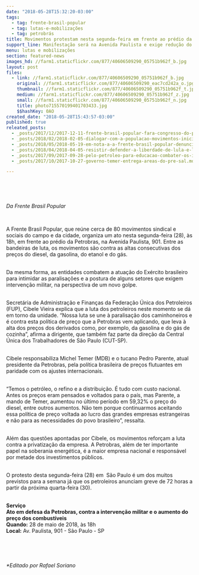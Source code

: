 ```yaml
---
date: "2018-05-28T15:32:20-03:00"
tags:
  - tag: frente-brasil-popular
  - tag: lutas-e-mobilizações
  - tag: petrobrás
title: Movimentos protestam nesta segunda-feira em frente ao prédio da Petrobras em São Paulo
support_line: Manifestação será na Avenida Paulista e exige redução do preço dos combustíveis.
menu: lutas e mobilizações
section: featured-news
images_hd: //farm1.staticflickr.com/877/40606509290_05751b962f_b.jpg
layout: post
files:
  - link: //farm1.staticflickr.com/877/40606509290_05751b962f_b.jpg
    original: //farm1.staticflickr.com/877/40606509290_eac7cd242a_o.jpg
    thumbnail: //farm1.staticflickr.com/877/40606509290_05751b962f_t.jpg
    medium: //farm1.staticflickr.com/877/40606509290_05751b962f_z.jpg
    small: //farm1.staticflickr.com/877/40606509290_05751b962f_n.jpg
    title: photo715570199401703433.jpg
    $$hashKey: 0AO
created_date: "2018-05-28T15:43:57-03:00"
published: true
releated_posts:
  - _posts/2017/12/2017-12-11-frente-brasil-popular-fara-congresso-do-povo-brasileiro-em-2018.md
  - _posts/2018/02/2018-02-05-dialogar-com-a-populacao-movimentos-iniciam-atividades-para-o-congresso-do-povo.md
  - _posts/2018/05/2018-05-19-em-nota-a-a-frente-brasil-popular-denuncia-os-recentes-ataques-a-democracia-patrocinado-por-setores-do-poder-judiciario.md
  - _posts/2018/04/2018-04-05-resistir-defender-a-liberdade-de-lula-e-lutar-por-eleicoes-livres-e-democraticas.md
  - _posts/2017/09/2017-09-28-pelo-petroleo-para-educacao-combater-os-inimigos-da-patria.md
  - _posts/2017/10/2017-10-27-governo-temer-entrega-areas-do-pre-sal.md

---
```

<p>&nbsp;</p>

<p>&nbsp;</p>

<p><em>Da Frente Brasil Popular</em></p>

<p>&nbsp;</p>

<p>A Frente Brasil Popular, que re&uacute;ne cerca de 80 movimentos sindical e sociais do campo e da cidade, organiza um ato nesta segunda-feira (28), &agrave;s 18h, em frente ao pr&eacute;dio da Petrobras, na Avenida Paulista, 901. Entre as bandeiras de luta, os movimentos s&atilde;o contra as altas consecutivas dos pre&ccedil;os do diesel, da gasolina, do etanol e do g&aacute;s.</p>

<p><br />
Da mesma forma, as entidades combatem a atua&ccedil;&atilde;o do Ex&eacute;rcito brasileiro para intimidar as paralisa&ccedil;&otilde;es e a postura de alguns setores que exigem interven&ccedil;&atilde;o militar, na perspectiva de um novo golpe.</p>

<p><br />
Secret&aacute;ria de Administra&ccedil;&atilde;o e Finan&ccedil;as da Federa&ccedil;&atilde;o &Uacute;nica dos Petroleiros (FUP), Cibele Vieira explica que a luta dos petroleiros neste momento se d&aacute; em torno da unidade. &ldquo;Nossa luta se une &agrave; paralisa&ccedil;&atilde;o dos caminhoneiros e &eacute; contra esta pol&iacute;tica de pre&ccedil;o que a Petrobras vem aplicando, que leva &agrave; alta dos pre&ccedil;os dos derivados como, por exemplo, da gasolina e do g&aacute;s de cozinha&rdquo;, afirma a dirigente, que tamb&eacute;m faz parte da dire&ccedil;&atilde;o da Central &Uacute;nica dos Trabalhadores de S&atilde;o Paulo (CUT-SP).</p>

<p><br />
Cibele responsabiliza Michel Temer (MDB) e o tucano Pedro Parente, atual presidente da Petrobras, pela pol&iacute;tica brasileira de pre&ccedil;os flutuantes em paridade com os ajustes internacionais.</p>

<p><br />
&ldquo;Temos o petr&oacute;leo, o refino e a distribui&ccedil;&atilde;o. &Eacute; tudo com custo nacional. Antes os pre&ccedil;os eram pensados e voltados para o pa&iacute;s, mas Parente, a mando de Temer, aumentou no &uacute;ltimo per&iacute;odo em 59,32% o pre&ccedil;o do diesel, entre outros aumentos. N&atilde;o tem porque continuarmos aceitando essa pol&iacute;tica de pre&ccedil;o voltada ao lucro das grandes empresas estrangeiras e n&atilde;o para as necessidades do povo brasileiro&rdquo;, ressalta.</p>

<p><br />
Al&eacute;m das quest&otilde;es apontadas por Cibele, os movimentos refor&ccedil;am a luta contra a privatiza&ccedil;&atilde;o da empresa. A Petrobras, al&eacute;m de ter importante papel na soberania energ&eacute;tica, &eacute; a maior empresa nacional e respons&aacute;vel por metade dos investimentos p&uacute;blicos.</p>

<p><br />
O protesto desta segunda-feira (28) em &nbsp;S&atilde;o Paulo &eacute; um dos muitos previstos para a semana j&aacute; que os petroleiros anunciam greve de 72 horas a partir da pr&oacute;xima quarta-feira (30).</p>

<p><br />
<strong>Servi&ccedil;o</strong><br />
<strong>Ato em defesa da Petrobras, contra a interven&ccedil;&atilde;o militar e o aumento do pre&ccedil;o dos combust&iacute;veis</strong><br />
<strong>Quando:</strong> 28 de maio de 2018, &agrave;s 18h<br />
<strong>Local:</strong> Av. Paulista, 901 - S&atilde;o Paulo - SP</p>

<p>&nbsp;</p>

<p>&nbsp;</p>

<p><em>*Editado por Rafael Soriano</em></p>
